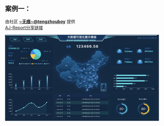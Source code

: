 ## 案例一：

由社区 **[~无痕~@tengzhouboy](https://gitee.com/tengzhouboy)** 提供 <br>
[AJ-Report分享链接](https://report.anji-plus.com/index.html#/aj/mtwbjPot) <br>

![img.png](../picture/bigScreenCase/img.png) <br>

